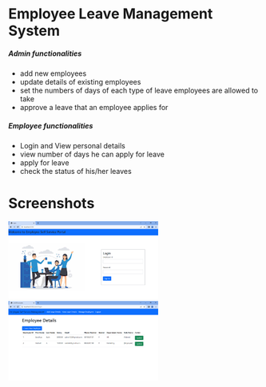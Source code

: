 # Employee Leave Management System
##### Admin functionalities
* add new employees
* update details of existing employees
* set the numbers of days of each type of leave employees are allowed to take
* approve a leave that an employee applies for

##### Employee functionalities
* Login and View personal details
* view number of days he can apply for leave 
* apply for leave
* check the status of his/her leaves

# Screenshots
<div class="container">

   <div class="row">
       <div class="col">
          <img src="imagesEmployee/loginPage.png" alt="LoginPage" width="300">
       </div>
        <div class="col">
          <img src="imagesEmployee/AdminOpening.png" alt="LoginPage" width="300">
        </div>
   </div>
 
  
</div>
